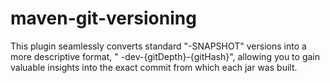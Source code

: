 # maven-git-versioning

This plugin seamlessly converts standard "-SNAPSHOT" versions into a more descriptive format, "
-dev-{gitDepth}-{gitHash}", allowing you to gain valuable insights into the exact commit from which each jar was built.